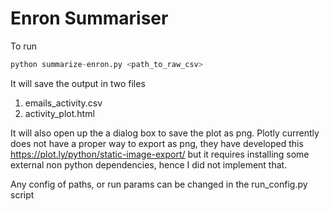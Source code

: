 # Enron Summariser

To run

```python
python summarize-enron.py <path_to_raw_csv>
```

It will save the output in two files
1. emails_activity.csv
2. activity_plot.html

It will also open up the a dialog box to save the plot as png. Plotly currently does not have a proper way to export as png, they have developed this https://plot.ly/python/static-image-export/ but it requires installing some external non python dependencies, hence I did not implement that.

Any config of paths, or run params can be changed in the run_config.py script


